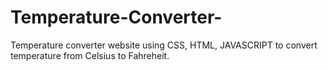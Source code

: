 # Temperature-Converter-
Temperature converter website using CSS, HTML, JAVASCRIPT to convert temperature from Celsius to Fahreheit.
